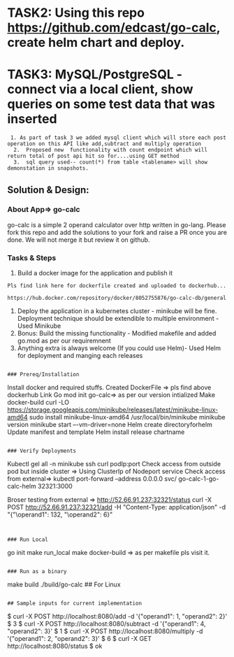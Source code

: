 #  TASK2: Using this repo https://github.com/edcast/go-calc, create helm chart and deploy.

#  TASK3: MySQL/PostgreSQL - connect via a local client, show queries on some test data that was inserted

```  
 1. As part of task 3 we added mysql client which will store each post operation on this API like add,subtract and multiply operation
  2.  Proposed new  functionality with count endpoint which will return total of post api hit so for....using GET method
  3.  sql query used-- count(*) from table <tablename> will show demonstation in snapshots.

``` 

##  Solution &  Design:

### About App=> go-calc


go-calc is a simple 2 operand calculator over http written in go-lang. Please fork this repo and add the solutions to your fork and raise a PR once you are done. We will not merge it but review it on github.

### Tasks & Steps

1. Build a docker image for the application and publish it
```
Pls find link here for dockerfile created and uploaded to dockerhub...

https://hub.docker.com/repository/docker/8052755876/go-calc-db/general

```
1. Deploy the application in a kubernetes cluster - minikube will be fine. Deployment technique should be extendible to multiple environment - Used Minikube
1. Bonus: Build the missing functionality - Modified makefile and added go.mod as per our requiremnent
1. Anything extra is always welcome (If you could use Helm)- Used Helm for deployment and manging each releases

```

### Prereq/Installation

```
Install docker and required stuffs.
Created DockerFile => pls find above dockerhub Link
Go mod init go-calc=> as per our version intialized
Make docker-build
curl -LO https://storage.googleapis.com/minikube/releases/latest/minikube-linux-amd64
sudo install minikube-linux-amd64 /usr/local/bin/minikube
minikube version
minikube start –-vm-driver=none 
Helm create directoryforhelm
Update manifest and template
Helm install release chartname

```

### Verify Deployments

```
Kubectl gel all -n <namespace>
minikube ssh
curl podIp:port
Check access from outside pod but inside cluster => Using ClusterIp of Nodeport service
Check access from external=> kubectl port-forward –address 0.0.0.0 svc/ go-calc-1-go-calc-helm 32321:3000

Broser testing from external => http://52.66.91.237:32321/status
curl -X POST http://52.66.91.237:32321/add -H "Content-Type: application/json" -d "{"\operand1\": 132, "\operand2\": 6}"
```


### Run Local

```
go init <appfolder>
make run_local
make docker-build => as per makefile pls visit it.

```

### Run as a binary

```
make build
 ./build/go-calc ## For Linux
```

## Sample inputs for current implementation

```
$ curl -X POST http://localhost:8080/add -d '{"operand1": 1, "operand2": 2}'
$ 3
$ curl -X POST http://localhost:8080/subtract -d '{"operand1": 4, "operand2": 3}'
$ 1
$ curl -X POST http://localhost:8080/multiply -d '{"operand1": 2, "operand2": 3}'
$ 6
$ curl -X GET http://localhost:8080/status
$ ok
```
